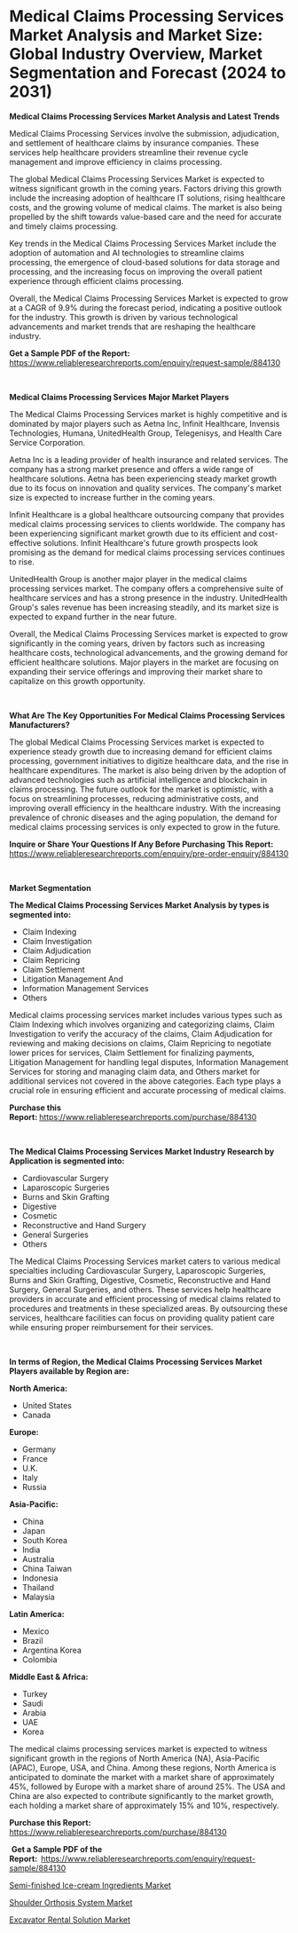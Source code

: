 <p><h1>Medical Claims Processing Services Market Analysis and Market Size: Global Industry Overview, Market Segmentation and Forecast (2024 to 2031)</h1></p><p><strong>Medical Claims Processing Services Market Analysis and Latest Trends</strong></p>
<p><p>Medical Claims Processing Services involve the submission, adjudication, and settlement of healthcare claims by insurance companies. These services help healthcare providers streamline their revenue cycle management and improve efficiency in claims processing.</p><p>The global Medical Claims Processing Services Market is expected to witness significant growth in the coming years. Factors driving this growth include the increasing adoption of healthcare IT solutions, rising healthcare costs, and the growing volume of medical claims. The market is also being propelled by the shift towards value-based care and the need for accurate and timely claims processing.</p><p>Key trends in the Medical Claims Processing Services Market include the adoption of automation and AI technologies to streamline claims processing, the emergence of cloud-based solutions for data storage and processing, and the increasing focus on improving the overall patient experience through efficient claims processing.</p><p>Overall, the Medical Claims Processing Services Market is expected to grow at a CAGR of 9.9% during the forecast period, indicating a positive outlook for the industry. This growth is driven by various technological advancements and market trends that are reshaping the healthcare industry.</p></p>
<p><strong>Get a Sample PDF of the Report:&nbsp;</strong> <a href="https://www.reliableresearchreports.com/enquiry/request-sample/884130">https://www.reliableresearchreports.com/enquiry/request-sample/884130</a></p>
<p>&nbsp;</p>
<p><strong>Medical Claims Processing Services Major Market Players</strong></p>
<p><p>The Medical Claims Processing Services market is highly competitive and is dominated by major players such as Aetna Inc, Infinit Healthcare, Invensis Technologies, Humana, UnitedHealth Group, Telegenisys, and Health Care Service Corporation. </p><p>Aetna Inc is a leading provider of health insurance and related services. The company has a strong market presence and offers a wide range of healthcare solutions. Aetna has been experiencing steady market growth due to its focus on innovation and quality services. The company's market size is expected to increase further in the coming years.</p><p>Infinit Healthcare is a global healthcare outsourcing company that provides medical claims processing services to clients worldwide. The company has been experiencing significant market growth due to its efficient and cost-effective solutions. Infinit Healthcare's future growth prospects look promising as the demand for medical claims processing services continues to rise.</p><p>UnitedHealth Group is another major player in the medical claims processing services market. The company offers a comprehensive suite of healthcare services and has a strong presence in the industry. UnitedHealth Group's sales revenue has been increasing steadily, and its market size is expected to expand further in the near future.</p><p>Overall, the Medical Claims Processing Services market is expected to grow significantly in the coming years, driven by factors such as increasing healthcare costs, technological advancements, and the growing demand for efficient healthcare solutions. Major players in the market are focusing on expanding their service offerings and improving their market share to capitalize on this growth opportunity.</p></p>
<p>&nbsp;</p>
<p><strong>What Are The Key Opportunities For Medical Claims Processing Services Manufacturers?</strong></p>
<p><p>The global Medical Claims Processing Services market is expected to experience steady growth due to increasing demand for efficient claims processing, government initiatives to digitize healthcare data, and the rise in healthcare expenditures. The market is also being driven by the adoption of advanced technologies such as artificial intelligence and blockchain in claims processing. The future outlook for the market is optimistic, with a focus on streamlining processes, reducing administrative costs, and improving overall efficiency in the healthcare industry. With the increasing prevalence of chronic diseases and the aging population, the demand for medical claims processing services is only expected to grow in the future.</p></p>
<p><strong>Inquire or Share Your Questions If Any Before Purchasing This Report:</strong> <a href="https://www.reliableresearchreports.com/enquiry/pre-order-enquiry/884130">https://www.reliableresearchreports.com/enquiry/pre-order-enquiry/884130</a></p>
<p>&nbsp;</p>
<p><strong>Market Segmentation</strong></p>
<p><strong>The Medical Claims Processing Services Market Analysis by types is segmented into:</strong></p>
<p><ul><li>Claim Indexing</li><li>Claim Investigation</li><li>Claim Adjudication</li><li>Claim Repricing</li><li>Claim Settlement</li><li>Litigation Management And</li><li>Information Management Services</li><li>Others</li></ul></p>
<p><p>Medical claims processing services market includes various types such as Claim Indexing which involves organizing and categorizing claims, Claim Investigation to verify the accuracy of the claims, Claim Adjudication for reviewing and making decisions on claims, Claim Repricing to negotiate lower prices for services, Claim Settlement for finalizing payments, Litigation Management for handling legal disputes, Information Management Services for storing and managing claim data, and Others market for additional services not covered in the above categories. Each type plays a crucial role in ensuring efficient and accurate processing of medical claims.</p></p>
<p><strong>Purchase this Report:&nbsp;</strong><a href="https://www.reliableresearchreports.com/purchase/884130">https://www.reliableresearchreports.com/purchase/884130</a></p>
<p>&nbsp;</p>
<p><strong>The Medical Claims Processing Services Market Industry Research by Application is segmented into:</strong></p>
<p><ul><li>Cardiovascular Surgery</li><li>Laparoscopic Surgeries</li><li>Burns and Skin Grafting</li><li>Digestive</li><li>Cosmetic</li><li>Reconstructive and Hand Surgery</li><li>General Surgeries</li><li>Others</li></ul></p>
<p><p>The Medical Claims Processing Services market caters to various medical specialties including Cardiovascular Surgery, Laparoscopic Surgeries, Burns and Skin Grafting, Digestive, Cosmetic, Reconstructive and Hand Surgery, General Surgeries, and others. These services help healthcare providers in accurate and efficient processing of medical claims related to procedures and treatments in these specialized areas. By outsourcing these services, healthcare facilities can focus on providing quality patient care while ensuring proper reimbursement for their services.</p></p>
<p>&nbsp;</p>
<p><strong>In terms of Region, the Medical Claims Processing Services Market Players available by Region are:</strong></p>
<p>
    <p> <strong> North America: </strong>
        <ul>
            <li>United States</li>
            <li>Canada</li>
        </ul>
        </p> 
    <p> <strong> Europe: </strong>
        <ul>
            <li>Germany</li>
            <li>France</li>
            <li>U.K.</li>
            <li>Italy</li>
            <li>Russia</li>
        </ul>
        </p> 
    <p> <strong> Asia-Pacific: </strong>
        <ul>
            <li>China</li>
            <li>Japan</li>
            <li>South Korea</li>
            <li>India</li>
            <li>Australia</li>
            <li>China Taiwan</li>
            <li>Indonesia</li>
            <li>Thailand</li>
            <li>Malaysia</li>
        </ul>
        </p> 
    <p> <strong> Latin America: </strong>
        <ul>
            <li>Mexico</li>
            <li>Brazil</li>
            <li>Argentina Korea</li>
            <li>Colombia</li>
        </ul>
        </p> 
    <p> <strong> Middle East & Africa: </strong>
        <ul>
            <li>Turkey</li>
            <li>Saudi</li>
            <li>Arabia</li>
            <li>UAE</li>
            <li>Korea</li>
        </ul>
    </p>
    </p>
<p><p>The medical claims processing services market is expected to witness significant growth in the regions of North America (NA), Asia-Pacific (APAC), Europe, USA, and China. Among these regions, North America is anticipated to dominate the market with a market share of approximately 45%, followed by Europe with a market share of around 25%. The USA and China are also expected to contribute significantly to the market growth, each holding a market share of approximately 15% and 10%, respectively.</p></p>
<p><strong>Purchase this Report: </strong><a href="https://www.reliableresearchreports.com/purchase/884130">https://www.reliableresearchreports.com/purchase/884130</a></p>
<p>&nbsp;<strong>Get a Sample PDF of the Report:&nbsp;&nbsp;</strong><a href="https://www.reliableresearchreports.com/enquiry/request-sample/884130">https://www.reliableresearchreports.com/enquiry/request-sample/884130</a></p>
<p><strong></strong></p>
<p><p><a href="https://view.publitas.com/reportprime-1/semi-finished-ice-cream-ingredients-market-size-market-share-and-global-market-analysis-report-2023-2030/">Semi-finished Ice-cream Ingredients Market</a></p><p><a href="https://view.publitas.com/reportprime-1/shoulder-orthosis-system-market-growth-market-trends-covid-19-impact-and-forecasts-for-period-from-2023-2030/">Shoulder Orthosis System Market</a></p><p><a href="https://view.publitas.com/reportprime-1/excavator-rental-solution-market-analysis-examines-its-scope-on-growth-opportunities-and-forecasted-trends-spanning-from-2023-to-2030/">Excavator Rental Solution Market</a></p></p>